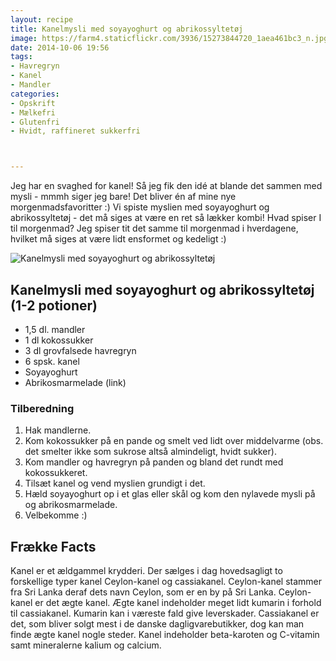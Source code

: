 ```yaml
---
layout: recipe
title: Kanelmysli med soyayoghurt og abrikossyltetøj
image: https://farm4.staticflickr.com/3936/15273844720_1aea461bc3_n.jpg
date: 2014-10-06 19:56
tags:
- Havregryn
- Kanel
- Mandler
categories:
- Opskrift
- Mælkefri
- Glutenfri
- Hvidt, raffineret sukkerfri



---
```

Jeg har en svaghed for kanel! Så jeg fik den idé at blande det sammen med mysli - mmmh siger jeg bare! Det bliver én af mine nye morgenmadsfavoritter :) Vi spiste myslien med soyayoghurt og abrikossyltetøj - det må siges at være en ret så lækker kombi! 
Hvad spiser I til morgenmad? Jeg spiser tit det samme til morgenmad i hverdagene, hvilket må siges at være lidt ensformet og kedeligt :)


![Kanelmysli med soyayoghurt og abrikossyltetøj](https://farm4.staticflickr.com/3936/15273844720_1aea461bc3_z.jpg) 


## Kanelmysli med soyayoghurt og abrikossyltetøj (1-2 potioner)
- 1,5 dl. mandler
- 1 dl kokossukker
- 3 dl grovfalsede havregryn
- 6 spsk. kanel
- Soyayoghurt
- Abrikosmarmelade (link)






### Tilberedning
1. Hak mandlerne.
2. Kom kokossukker på en pande og smelt ved lidt over middelvarme (obs. det smelter ikke som sukrose altså almindeligt, hvidt sukker).
3. Kom mandler og havregryn på panden og bland det rundt med kokossukkeret.
4. Tilsæt kanel og vend myslien grundigt i det.
5. Hæld soyayoghurt op i et glas eller skål og kom den nylavede mysli på og abrikosmarmelade.
6. Velbekomme :)








## Frække Facts
Kanel er et ældgammel krydderi. Der sælges i dag hovedsagligt to forskellige typer kanel Ceylon-kanel og cassiakanel. Ceylon-kanel stammer fra Sri Lanka deraf dets navn Ceylon, som er en by på Sri Lanka. Ceylon-kanel er det ægte kanel. Ægte kanel indeholder meget lidt kumarin i forhold til cassiakanel. Kumarin kan i væreste fald give leverskader. Cassiakanel er det, som bliver solgt mest i de danske dagligvarebutikker, dog kan man finde ægte kanel nogle steder. Kanel indeholder beta-karoten og C-vitamin samt mineralerne kalium og calcium.